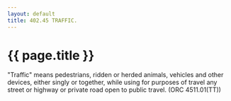 ```yaml
---
layout: default 
title: 402.45 TRAFFIC.
---
```


{{ page.title }}
================

"Traffic" means pedestrians, ridden or herded animals, vehicles and
other devices, either singly or together, while using for purposes of
travel any street or highway or private road open to public travel. (ORC
4511.01(TT))
